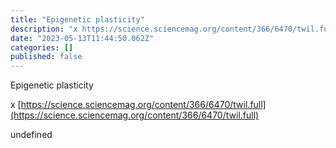 ```yaml
---
title: "Epigenetic plasticity"
description: "x https://science.sciencemag.org/content/366/6470/twil.full"
date: "2023-05-13T11:44:50.062Z"
categories: []
published: false
---
```


  

Epigenetic plasticity

x [https://science.sciencemag.org/content/366/6470/twil.full](https://science.sciencemag.org/content/366/6470/twil.full)

undefined

